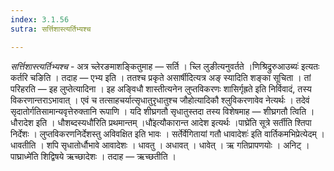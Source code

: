 ```yaml
---
index: 3.1.56
sutra: सर्त्तिशास्त्यर्तिभ्यश्च

---
```

_सर्त्तिशास्त्यर्तिभ्यश्च_ - अत्र च्लेरङमाशङ्कितुमाह — सर्ति । च्लि लुङीत्यनुवर्तते ।णिश्रिद्रुरुआउब्यः॑ इत्यतः कर्तरि चङिति । तदाह — एभ्य इति । ततश्च प्रकृते असार्षीदित्यत्र अङ् स्यादिति शङ्का सूचिता । तां परिहरति —  इह लुप्तेत्यादिना । इह अङ्विधौ शास्तीत्यनेन लुप्तविकरणः शासिर्गृह्रते इति निर्विवादं, तस्य विकरणान्तराऽभावात् । एवं च तत्साहचर्यात्सृधातुरृधातुश्च जौहोत्यादिकौ श्लुविकरणावेव नेत्यर्थः । तदेवं सृदातोर्गतिसामान्यवृत्तेरुक्तानि रूपाणि । यदि शीघ्रगतौ सृधातुस्तदा तस्य विशेषमाह — शीघ्रगतौ त्विति । धौरादेश इति । धौशब्दस्यधौ॑रिति प्रथमान्तम् ।धौ॑इत्यौकारान्त आदेश इत्यर्थः ।पाघ्रे॑ति सूत्रे सर्तीति श्तिपा निर्देशः । लुप्तविकरणनिर्देशस्तु अविवक्षित इति भावः । सर्तेर्वेगितायां गतौ धावादेशः॑ इति वार्तिकमभिप्रेत्येदम् । धावतीति । शपि सृधातोर्धौभावे आवादेशः । धावतु । अधावत् । धावेत् । ऋ गतिप्रापणयोः । अनिट् ।पाघ्राध्मे॑ति शिद्विषये ऋच्छादेशः । तदाह — ऋच्छतीति ।